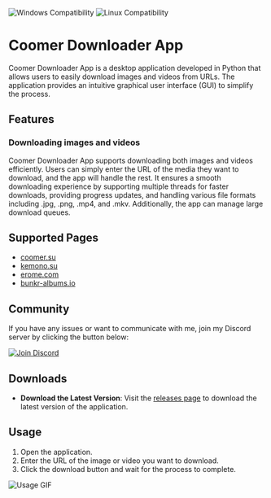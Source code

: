 ![Windows Compatibility](https://img.shields.io/badge/Windows-10%2C%2011-blue)
![Linux Compatibility](https://img.shields.io/badge/Linux-Compatible-green)

# Coomer Downloader App

Coomer Downloader App is a desktop application developed in Python that allows users to easily download images and videos from URLs. The application provides an intuitive graphical user interface (GUI) to simplify the process.

## Features

### Downloading images and videos

Coomer Downloader App supports downloading both images and videos efficiently. Users can simply enter the URL of the media they want to download, and the app will handle the rest. It ensures a smooth downloading experience by supporting multiple threads for faster downloads, providing progress updates, and handling various file formats including .jpg, .png, .mp4, and .mkv. Additionally, the app can manage large download queues.

## Supported Pages

- [coomer.su](https://coomer.su/)
- [kemono.su](https://kemono.su/)
- [erome.com](https://www.erome.com/)
- [bunkr-albums.io](https://bunkr-albums.io/)

## Community

If you have any issues or want to communicate with me, join my Discord server by clicking the button below:

[![Join Discord](https://img.shields.io/badge/Join-Discord-7289DA.svg?style=for-the-badge&logo=discord&logoColor=white)](https://discord.gg/ku8gSPsesh)

## Downloads

- **Download the Latest Version**: Visit the [releases page](https://github.com/Emy69/CoomerDL/releases) to download the latest version of the application.

## Usage

1. Open the application.
2. Enter the URL of the image or video you want to download.
3. Click the download button and wait for the process to complete.

![Usage GIF](https://github.com/Emy69/CoomerDL/blob/main/resources/screenshots/0627.gif)
